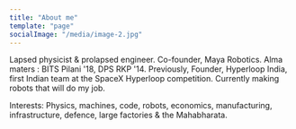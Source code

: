 ```yaml
---
title: "About me"
template: "page"
socialImage: "/media/image-2.jpg"
---
```


Lapsed physicist & prolapsed engineer. Co-founder, Maya Robotics. Alma maters : BITS Pilani '18, DPS RKP '14. Previously, Founder, Hyperloop India, first Indian team at the SpaceX Hyperloop competition. Currently making robots that will do my job.

Interests: Physics, machines, code, robots, economics, manufacturing, infrastructure, defence, large factories & the Mahabharata.

